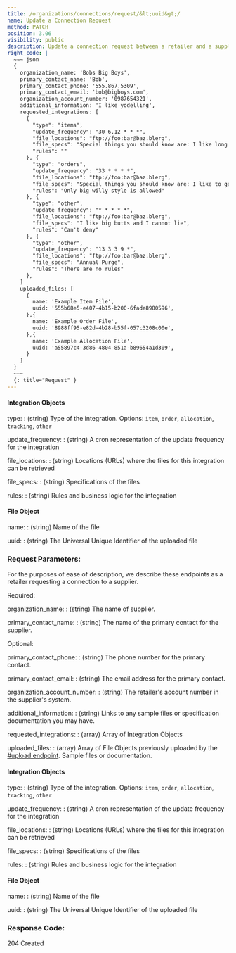 ```yaml
---
title: /organizations/connections/request/&lt;uuid&gt;/
name: Update a Connection Request
method: PATCH
position: 3.06
visibility: public
description: Update a connection request between a retailer and a supplier
right_code: |
  ~~~ json
  {
    organization_name: 'Bobs Big Boys',
    primary_contact_name: 'Bob',
    primary_contact_phone: '555.867.5309',
    primary_contact_email: 'bob@bigboys.com',
    organization_account_number: '0987654321',
    additional_information: 'I like yodelling',
    requested_integrations: [
      {
        "type": "items",
        "update_frequency": "30 6,12 * * *",
        "file_locations": "ftp://foo:bar@baz.blerg",
        "file_specs": "Special things you should know are: I like long walks on the beach",
        "rules": ""
      }, {
        "type": "orders",
        "update_frequency": "33 * * * *",
        "file_locations": "ftp://foo:bar@baz.blerg",
        "file_specs": "Special things you should know are: I like to get jiggy with it.",
        "rules": "Only big willy style is allowed"
      }, {
        "type": "other",
        "update_frequency": "* * * * *",
        "file_locations": "ftp://foo:bar@baz.blerg",
        "file_specs": "I like big butts and I cannot lie",
        "rules": "Can't deny"
      }, {
        "type": "other",
        "update_frequency": "13 3 3 9 *",
        "file_locations": "ftp://foo:bar@baz.blerg",
        "file_specs": "Annual Purge",
        "rules": "There are no rules"
      },
    ]
    uploaded_files: [
      {
        name: 'Example Item File',
        uuid: '555b68e5-e407-4b15-b200-6fade8980596',
      },{
        name: 'Example Order File',
        uuid: '8988ff95-e82d-4b28-b55f-057c3208c00e',
      },{
        name: 'Example Allocation File',
        uuid: 'a55897c4-3d86-4804-851a-b89654a1d309',
      }
    ]
  }
  ~~~
  {: title="Request" }
---
```


#### Integration Objects
type:
: (string) Type of the integration. Options: `item`, `order`, `allocation`, `tracking`, `other`

update_frequency:
: (string) A cron representation of the update frequency for the integration

file_locations:
: (string) Locations (URLs) where the files for this integration can be retrieved

file_specs:
: (string) Specifications of the files

rules:
: (string) Rules and business logic for the integration

#### File Object
name:
: (string) Name of the file

uuid:
: (string) The Universal Unique Identifier of the uploaded file

### Request Parameters:

For the purposes of ease of description, we describe these endpoints as a retailer requesting a connection to a supplier.

Required:

organization_name:
: (string) The name of supplier.

primary_contact_name:
: (string) The name of the primary contact for the supplier.

Optional:

primary_contact_phone:
: (string) The phone number for the primary contact.

primary_contact_email:
: (string) The email address for the primary contact.

organization_account_number:
: (string) The retailer's account number in the supplier's system.

additional_information:
: (string) Links to any sample files or specification documentation you may have.

requested_integrations:
: (array) Array of Integration Objects

uploaded_files:
: (array) Array of File Objects previously uploaded by the [#upload endpoint](#filesupload). Sample files or documentation.

#### Integration Objects
type:
: (string) Type of the integration. Options: `item`, `order`, `allocation`, `tracking`, `other`

update_frequency:
: (string) A cron representation of the update frequency for the integration

file_locations:
: (string) Locations (URLs) where the files for this integration can be retrieved

file_specs:
: (string) Specifications of the files

rules:
: (string) Rules and business logic for the integration

#### File Object
name:
: (string) Name of the file

uuid:
: (string) The Universal Unique Identifier of the uploaded file

### Response Code:

204 Created
